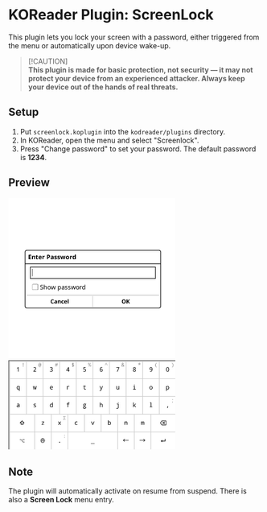 # KOReader Plugin: ScreenLock
This plugin lets you lock your screen with a password, either triggered from the menu or automatically upon device wake-up.

>
> [!CAUTION]  
> **This plugin is made for basic protection, not security — it may not protect your device from an experienced attacker. Always keep your device out of the hands of real threats.**
>

## Setup
1. Put `screenlock.koplugin` into the `kodreader/plugins` directory.
2. In KOReader, open the menu and select "Screenlock".
3. Press "Change password" to set your password. The default password is **1234**.

## Preview

<img src=".github/assets/preview.png" height="500"/>

## Note
The plugin will automatically activate on resume from suspend. There is also a **Screen Lock** menu entry.
